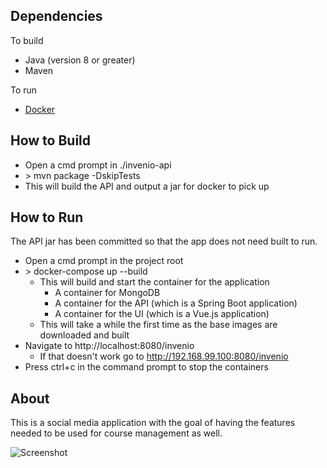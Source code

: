 ## Dependencies
To build

- Java (version 8 or greater)
- Maven

To run

- [Docker](https://www.docker.com/get-started)

## How to Build
- Open a cmd prompt in ./invenio-api
- \> mvn package -DskipTests
- This will build the API and output a jar for docker to pick up

## How to Run
The API jar has been committed so that the app does not need built to run.

- Open a cmd prompt in the project root
- \> docker-compose up --build
  - This will build and start the container for the application
    - A container for MongoDB
    - A container for the API (which is a Spring Boot application)
    - A container for the UI (which is a Vue.js application)
  - This will take a while the first time as the base images are downloaded and built
- Navigate to http://localhost:8080/invenio
  - If that doesn't work go to http://192.168.99.100:8080/invenio
- Press ctrl+c in the command prompt to stop the containers

## About
This is a social media application with the goal of having the features needed to be used for course management as well.

![Screenshot](https://lh4.googleusercontent.com/oLFLwL5aF5Tj3tmM1W-v2bMs7vE-BAjZdtILtRr52qG794N1pPJqtuDW5Gxlandzu8yZa-iMlIJNpOZQ7M0P3b8MGDUe4fS_4uo7Xf45f3o0Kp8ID_hQci64XQesckgjjA-iYa4N)
